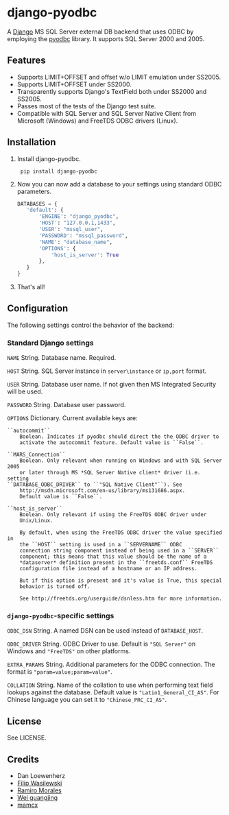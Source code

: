 django-pyodbc
=============

A [Django](http://djangoproject.com) MS SQL Server external DB backend that
uses ODBC by employing the [pyodbc](http://pyodbc.sourceforge.net) library. It
supports SQL Server 2000 and 2005.

Features
--------

* Supports LIMIT+OFFSET and offset w/o LIMIT emulation under SS2005.
* Supports LIMIT+OFFSET under SS2000.
* Transparently supports Django's TextField both under SS2000 and SS2005.
* Passes most of the tests of the Django test suite.
* Compatible with SQL Server and SQL Server Native Client from Microsoft
  (Windows) and FreeTDS ODBC drivers (Linux).

Installation
------------

1. Install django-pyodbc.

        pip install django-pyodbc

2. Now you can now add a database to your settings using standard ODBC parameters.

    ```python
    DATABASES = {
       'default': {
           'ENGINE': "django_pyodbc",
           'HOST': "127.0.0.1,1433",
           'USER': "mssql_user",
           'PASSWORD': "mssql_password",
           'NAME': "database_name",
           'OPTIONS': {
               'host_is_server': True
           },
       }
    }
    ```

3. That's all!

Configuration
-------------

The following settings control the behavior of the backend:

### Standard Django settings

`NAME` String. Database name. Required.

`HOST` String. SQL Server instance in `server\instance` or `ip,port` format.

`USER` String. Database user name. If not given then MS Integrated Security
    will be used.

`PASSWORD` String. Database user password.

`OPTIONS` Dictionary. Current available keys are:

    ``autocommit``
        Boolean. Indicates if pyodbc should direct the the ODBC driver to
        activate the autocommit feature. Default value is ``False``.

    ``MARS_Connection``
        Boolean. Only relevant when running on Windows and with SQL Server 2005
        or later through MS *SQL Server Native client* driver (i.e. setting
	``DATABASE_ODBC_DRIVER`` to ``"SQL Native Client"``). See
        http://msdn.microsoft.com/en-us/library/ms131686.aspx.
        Default value is ``False``.

    ``host_is_server``
        Boolean. Only relevant if using the FreeTDS ODBC driver under
        Unix/Linux.

        By default, when using the FreeTDS ODBC driver the value specified in
        the ``HOST`` setting is used in a ``SERVERNAME`` ODBC
        connection string component instead of being used in a ``SERVER``
        component; this means that this value should be the name of a
        *dataserver* definition present in the ``freetds.conf`` FreeTDS
        configuration file instead of a hostname or an IP address.

        But if this option is present and it's value is True, this special
        behavior is turned off.

        See http://freetds.org/userguide/dsnless.htm for more information.

### ``django-pyodbc``-specific settings

``ODBC_DSN``
    String. A named DSN can be used instead of ``DATABASE_HOST``.

``ODBC_DRIVER``
    String. ODBC Driver to use. Default is ``"SQL Server"`` on Windows and
    ``"FreeTDS"`` on other platforms.

``EXTRA_PARAMS``
    String. Additional parameters for the ODBC connection. The format is
    ``"param=value;param=value"``.

``COLLATION``
    String. Name of the collation to use when performing text field lookups
    against the database. Default value is ``"Latin1_General_CI_AS"``.
    For Chinese language you can set it to ``"Chinese_PRC_CI_AS"``.

License
-------

See LICENSE.

Credits
-------

* Dan Loewenherz
* [Filip Wasilewski](http://code.djangoproject.com/ticket/5246)
* [Ramiro Morales](http://djangopeople.net/ramiro/)
* [Wei guangjing](http://djangopeople.net/vcc/)
* [mamcx](http://code.djangoproject.com/ticket/5062)

